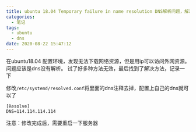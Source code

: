 ```yaml
---
title: ubuntu 18.04 Temporary failure in name resolution DNS解析问题，解决方法
categories:
  - 笔记
tags:
  - ubuntu
  - dns
date: 2020-08-22 15:47:12
---
```


在ubuntu18.04 配置环境，发现无法下载网络资源，但是用ip可以访问外网资源。问题应该是dns没有解析。
试了好多种方法无效，最后找到了解决方法，记录一下

修改`/etc/systemd/resolved.conf`将里面的dns注释去掉，配置上自己的dns就可以了
```
[Resolve]
DNS=114.114.114.114
```
注意：修改完成后，需要重启一下服务器